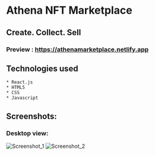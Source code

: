 # Athena NFT Marketplace
## Create. Collect. Sell
<!-- ## The Problem it solves
Every artists aren't much benefitted for their effort, energy and time. If they could benefit for their artworks, then it could motivate them a lot. Due to the high volatile nature of cryptocurrency prices and the high risk exist in trading, NFTs trading could be a 100% returns expectation investment. We have provided NFT marketplace for the NFT traders, creators and collectors with royalties in picture. -->
### Preview : https://athenamarketplace.netlify.app
## Technologies used
    * React.js
    * HTML5
    * CSS
    * Javascript

## Screenshots:
### Desktop view:
![Screenshot_1](https://user-images.githubusercontent.com/78247889/132495420-b97f8455-edd7-43d2-b271-f813c73b1168.png)
![Screenshot_2](https://user-images.githubusercontent.com/78247889/132233854-956bb6ba-c57a-4237-bcf7-e4beddb0125c.png)


<!-- ### Video: https://www.loom.com/share/6da72013a2a148aa94f6bf18d328c465 -->
